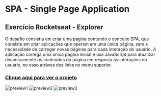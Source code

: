 # SPA - Single Page Application
## Exercício  Rocketseat - Explorer

O desafio consistia em criar uma pagina contendo o conceito SPA, que consiste em criar aplicações que operam em uma única página, sem a necessidade de carregar novas páginas para cada interação do usuário. A aplicação carrega uma única página inicial e usa JavaScript para atualizar dinamicamente os conteúdos da página em resposta às interações do usuário, no caso atráves dos links no menu superior.

### [Clique aqui para ver o projeto](https://colelladev.github.io/SPA_Single_Page/)

![preview1](https://user-images.githubusercontent.com/91292125/232528011-908c7e68-b876-452b-af1a-8c0a664eb605.PNG)
![preview2](https://user-images.githubusercontent.com/91292125/232528073-2e0b3757-c8cb-4754-9b79-f732ca473452.png)
![preview3](https://user-images.githubusercontent.com/91292125/232528123-9817ea3d-3a30-4b9e-82e9-7ea005ff17c8.PNG)
